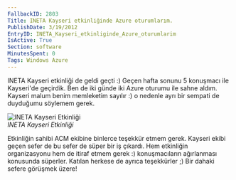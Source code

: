 ```yaml
---
FallbackID: 2803
Title: INETA Kayseri etkinliğinde Azure oturumlarım.
PublishDate: 3/19/2012
EntryID: INETA_Kayseri_etkinliginde_Azure_oturumlarim
IsActive: True
Section: software
MinutesSpent: 0
Tags: Windows Azure
---
```

INETA Kayseri etkinliği de geldi geçti :) Geçen hafta sonunu 5 konuşmacı
ile Kayseri'de geçirdik. Ben de iki günde iki Azure oturumu ile sahne
aldım. Kayseri malum benim memleketim sayılır :) o nedenle ayrı bir
sempati de duyduğumu söylemem gerek.

![INETA Kayseri
Etkinliği](http://cdn.daron.yondem.com/assets/2803/DSC_2692.jpg)\
*INETA Kayseri Etkinliği*

Etkinliğin sahibi ACM ekibine binlerce teşekkür etmem gerek. Kayseri
ekibi geçen sefer de bu sefer de süper bir iş çıkardı. Hem etkinliğin
organizasyonu hem de itiraf etmem gerek :) konuşmacıların ağırlanması
konusunda süperler. Katılan herkese de ayrıca teşekkürler ;) Bir dahaki
sefere görüşmek üzere!


